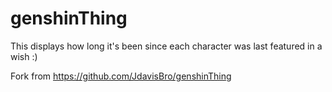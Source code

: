 # genshinThing
 
This displays how long it's been since each character was last featured in a wish :) 

Fork from https://github.com/JdavisBro/genshinThing
